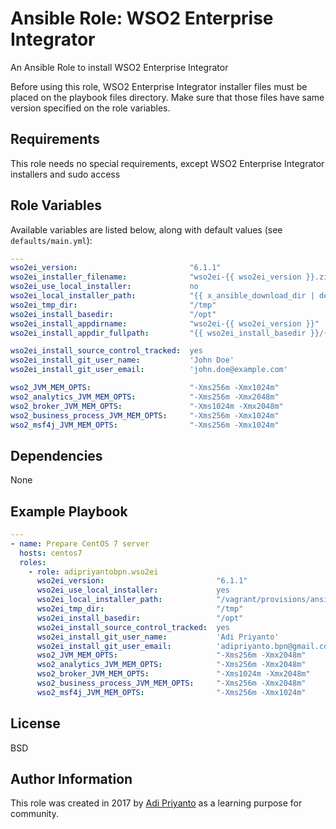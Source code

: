 Ansible Role: WSO2 Enterprise Integrator
=========

An Ansible Role to install WSO2 Enterprise Integrator

Before using this role, WSO2 Enterprise Integrator installer files must be placed on the playbook files directory.
Make sure that those files have same version specified on the role variables.

Requirements
------------

This role needs no special requirements, except WSO2 Enterprise Integrator installers and sudo access

Role Variables
--------------

Available variables are listed below, along with default values (see `defaults/main.yml`):


```yaml
---
wso2ei_version:                         "6.1.1"
wso2ei_installer_filename:              "wso2ei-{{ wso2ei_version }}.zip"
wso2ei_use_local_installer:             no
wso2ei_local_installer_path:            "{{ x_ansible_download_dir | default(ansible_env.HOME + '/.ansible/tmp/downloads') }}"
wso2ei_tmp_dir:                         "/tmp"
wso2ei_install_basedir:                 "/opt"
wso2ei_install_appdirname:              "wso2ei-{{ wso2ei_version }}"
wso2ei_install_appdir_fullpath:         "{{ wso2ei_install_basedir }}/{{ wso2ei_install_appdirname }}"

wso2ei_install_source_control_tracked:  yes
wso2ei_install_git_user_name:           'John Doe'
wso2ei_install_git_user_email:          'john.doe@example.com'

wso2_JVM_MEM_OPTS:                      "-Xms256m -Xmx1024m"
wso2_analytics_JVM_MEM_OPTS:            "-Xms256m -Xmx2048m"
wso2_broker_JVM_MEM_OPTS:               "-Xms1024m -Xmx2048m"
wso2_business_process_JVM_MEM_OPTS:     "-Xms256m -Xmx1024m"
wso2_msf4j_JVM_MEM_OPTS:                "-Xms256m -Xmx1024m"
```

Dependencies
------------

None

Example Playbook
----------------

```yaml
---
- name: Prepare CentOS 7 server
  hosts: centos7
  roles:
    - role: adipriyantobpn.wso2ei
      wso2ei_version:                         "6.1.1"
      wso2ei_use_local_installer:             yes
      wso2ei_local_installer_path:            "/vagrant/provisions/ansible/files"
      wso2ei_tmp_dir:                         "/tmp"
      wso2ei_install_basedir:                 "/opt"
      wso2ei_install_source_control_tracked:  yes
      wso2ei_install_git_user_name:           'Adi Priyanto'
      wso2ei_install_git_user_email:          'adipriyanto.bpn@gmail.com'
      wso2_JVM_MEM_OPTS:                      "-Xms256m -Xmx2048m"
      wso2_analytics_JVM_MEM_OPTS:            "-Xms256m -Xmx2048m"
      wso2_broker_JVM_MEM_OPTS:               "-Xms1024m -Xmx2048m"
      wso2_business_process_JVM_MEM_OPTS:     "-Xms256m -Xmx2048m"
      wso2_msf4j_JVM_MEM_OPTS:                "-Xms256m -Xmx1024m"
```

License
-------

BSD

Author Information
------------------

This role was created in 2017 by [Adi Priyanto](https://github.com/adipriyantobpn) as a learning purpose for community.